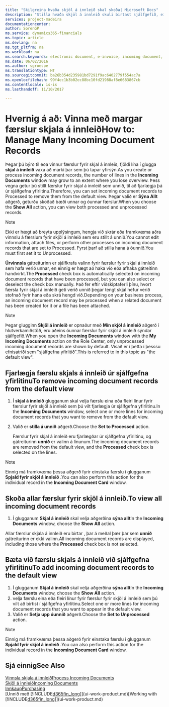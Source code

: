 ```yaml
---
title: "Skilgreina hvaða skjöl á innleið skal skoða| Microsoft Docs"
description: "Stilla hvaða skjöl á innleið skuli birtast sjálfgefið, eins og t.d. rafrænir reikningar, til að bæta yfirsýn yfir færslur sem búið er að vinna og færslur sem á eftir að vinna."
services: project-madeira
documentationcenter: 
author: SorenGP
ms.service: dynamics365-financials
ms.topic: article
ms.devlang: na
ms.tgt_pltfrm: na
ms.workload: na
ms.search.keywords: electronic document, e-invoice, incoming document, OCR, ecommerce, document exchange, import invoice
ms.date: 06/02/2016
ms.author: sgroespe
ms.translationtype: HT
ms.sourcegitcommit: ba26b354d235981bd7291f9ac6402779f554ac7a
ms.openlocfilehash: 99f4ec1b3b02ec88bc10fd21988af8e6683867cb
ms.contentlocale: is-is
ms.lasthandoff: 11/10/2017

---
```

# <a name="how-to-manage-many-incoming-document-records"></a><span data-ttu-id="11924-103">Hvernig á að: Vinna með margar færslur skjala á innleið</span><span class="sxs-lookup"><span data-stu-id="11924-103">How to: Manage Many Incoming Document Records</span></span>
<span data-ttu-id="11924-104">Þegar þú býrð til eða vinnur færslur fyrir skjal á innleið, fjöldi lína í glugga  **skjal á innleið** vaxa að marki þar sem þú tapar yfirsýn.</span><span class="sxs-lookup"><span data-stu-id="11924-104">As you create or process incoming document records, the number of lines in the **Incoming Documents** window may grow to an extent where you lose overview.</span></span> <span data-ttu-id="11924-105">Þess vegna getur þú stillt færslur fyrir skjal á innleið sem unnið, til að fjarlægja þá úr sjálfgefna yfirlitinu.</span><span class="sxs-lookup"><span data-stu-id="11924-105">Therefore, you can set incoming document records to Processed to remove them from the default view.</span></span> <span data-ttu-id="11924-106">Þegar valið er **Sýna Allt** aðgerð, geturðu skoðað bæði unnar og óunnar færslur.</span><span class="sxs-lookup"><span data-stu-id="11924-106">When you choose the **Show All** action, you can view both processed and unprocessed records.</span></span>

> [!NOTE]  
>   <span data-ttu-id="11924-107">Ekki er hægt að breyta upplýsingum, hengja við skrár eða framkvæma aðra vinnslu á færslum fyrir skjöl á innleið sem eru stillt á unnið.</span><span class="sxs-lookup"><span data-stu-id="11924-107">You cannot edit information, attach files, or perform other processes on incoming document records that are set to Processed.</span></span> <span data-ttu-id="11924-108">Fyrst þarf að stilla hana á óunnið.</span><span class="sxs-lookup"><span data-stu-id="11924-108">You must first set it to Unprocessed.</span></span>

<span data-ttu-id="11924-109">**Úrvinnsla** gátreiturinn er sjálfkrafa valinn fyrir færslur fyrir skjal á innleið sem hafa verið unnar, en einnig er hægt að haka við eða afhaka gátreitinn handvirkt.</span><span class="sxs-lookup"><span data-stu-id="11924-109">The **Processed** check box is automatically selected on incoming document records that have been processed, but you can also select or deselect the check box manually.</span></span> <span data-ttu-id="11924-110">Það fer eftir viðskiptaferli þínu, hvort færsla fyrir skjal á innleið geti verið unnið þegar tengt skjal hefur verið stofnað fyrir hana eða skrá hengd við.</span><span class="sxs-lookup"><span data-stu-id="11924-110">Depending on your business process, an incoming document record may be processed when a related document has been created for it or a file has been attached.</span></span>

> [!NOTE]  
>   <span data-ttu-id="11924-111">Þegar glugginn **Skjöl á innleið** er opnaður með **Mín skjöl á innleið** aðgerð í hlutverkamiðstöð, eru aðeins óunnar færslur fyrir skjöl á innleið sýndar sjálfgefið.</span><span class="sxs-lookup"><span data-stu-id="11924-111">When you open the **Incoming Documents** window with the **My Incoming Documents** action on the Role Center, only unprocessed incoming document records are shown by default.</span></span> <span data-ttu-id="11924-112">Vísað er í þetta í þesssu efnisatriði sem "sjálfgefna yfirlitið".</span><span class="sxs-lookup"><span data-stu-id="11924-112">This is referred to in this topic as "the default view".</span></span>

## <a name="to-remove-incoming-document-records-from-the-default-view"></a><span data-ttu-id="11924-113">Fjarlægja færslu skjals á innleið úr sjálfgefna yfirlitinu</span><span class="sxs-lookup"><span data-stu-id="11924-113">To remove incoming document records from the default view</span></span>
1. <span data-ttu-id="11924-114">Í **skjal á innleið** glugganum skal velja færslu eina eða fleiri línur fyrir færslur fyrir skjöl á innleið sem þú vilt fjarlægja úr sjálfgefna yfirlitinu.</span><span class="sxs-lookup"><span data-stu-id="11924-114">In the **Incoming Documents** window, select one or more lines for incoming document records that you want to remove from the default view.</span></span>
2. <span data-ttu-id="11924-115">Valið er **stilla á unnið** aðgerð.</span><span class="sxs-lookup"><span data-stu-id="11924-115">Choose the **Set to Processed** action.</span></span>

    <span data-ttu-id="11924-116">Færslur fyrir skjal á innleið eru fjarlægðar úr sjálfgefna yfirlitinu, og gátreiturinn **unnið** er valinn á línunum.</span><span class="sxs-lookup"><span data-stu-id="11924-116">The incoming document records are removed from the default view, and the **Processed** check box is selected on the lines.</span></span>

> [!NOTE]  
>   <span data-ttu-id="11924-117">Einnig má framkvæma þessa aðgerð fyrir einstaka færslu í glugganum **Spjald fyrir skjöl á innleið** .</span><span class="sxs-lookup"><span data-stu-id="11924-117">You can also perform this action for the individual record in the **Incoming Document Card** window.</span></span>

## <a name="to-view-all-incoming-document-records"></a><span data-ttu-id="11924-118">Skoða allar færslur fyrir skjöl á innleið.</span><span class="sxs-lookup"><span data-stu-id="11924-118">To view all incoming document records</span></span>
1. <span data-ttu-id="11924-119">Í glugganum **Skjal á innleið** skal velja aðgerðina **sýna allt**</span><span class="sxs-lookup"><span data-stu-id="11924-119">In the **Incoming Documents** window, choose the **Show All** action.</span></span>

<span data-ttu-id="11924-120">Allar færslur skjala á innleið eru birtar , þar á meðal þær þar sem **unnið** gátreiturinn er ekki valinn.</span><span class="sxs-lookup"><span data-stu-id="11924-120">All incoming document records are displayed, including those where the **Processed** check box is not selected.</span></span>

## <a name="to-add-incoming-document-records-to-the-default-view"></a><span data-ttu-id="11924-121">Bæta við færslu skjals á innleið við sjálfgefna yfirlitinu</span><span class="sxs-lookup"><span data-stu-id="11924-121">To add incoming document records to the default view</span></span>
1. <span data-ttu-id="11924-122">Í glugganum **Skjal á innleið** skal velja aðgerðina **sýna allt**</span><span class="sxs-lookup"><span data-stu-id="11924-122">In the **Incoming Documents** window, choose the **Show All** action.</span></span>
2. <span data-ttu-id="11924-123">velja færslu eina eða fleiri línur fyrir færslur fyrir skjöl á innleið sem þú vilt að birtist í sjálfgefna yfirlitinu.</span><span class="sxs-lookup"><span data-stu-id="11924-123">Select one or more lines for incoming document records that you want to appear in the default view.</span></span>
3. <span data-ttu-id="11924-124">Valið er **Setja upp óunnið** aðgerð.</span><span class="sxs-lookup"><span data-stu-id="11924-124">Choose the **Set to Unprocessed** action.</span></span>  

> [!NOTE]  
>   <span data-ttu-id="11924-125">Einnig má framkvæma þessa aðgerð fyrir einstaka færslu í glugganum **Spjald fyrir skjöl á innleið** .</span><span class="sxs-lookup"><span data-stu-id="11924-125">You can also perform this action for the individual record in the **Incoming Document Card** window.</span></span>

## <a name="see-also"></a><span data-ttu-id="11924-126">Sjá einnig</span><span class="sxs-lookup"><span data-stu-id="11924-126">See Also</span></span>
[<span data-ttu-id="11924-127">Vinnsla skjala á innleið</span><span class="sxs-lookup"><span data-stu-id="11924-127">Process Incoming Documents</span></span>](across-process-income-documents.md)  
[<span data-ttu-id="11924-128">Skjöl á innleið</span><span class="sxs-lookup"><span data-stu-id="11924-128">Incoming Documents</span></span>](across-income-documents.md)  
[<span data-ttu-id="11924-129">Innkaup</span><span class="sxs-lookup"><span data-stu-id="11924-129">Purchasing</span></span>](purchasing-manage-purchasing.md)  
<span data-ttu-id="11924-130">[Unnið með [!INCLUDE[d365fin_long](includes/d365fin_long_md.md)]](ui-work-product.md)</span><span class="sxs-lookup"><span data-stu-id="11924-130">[Working with [!INCLUDE[d365fin_long](includes/d365fin_long_md.md)]](ui-work-product.md)</span></span>

